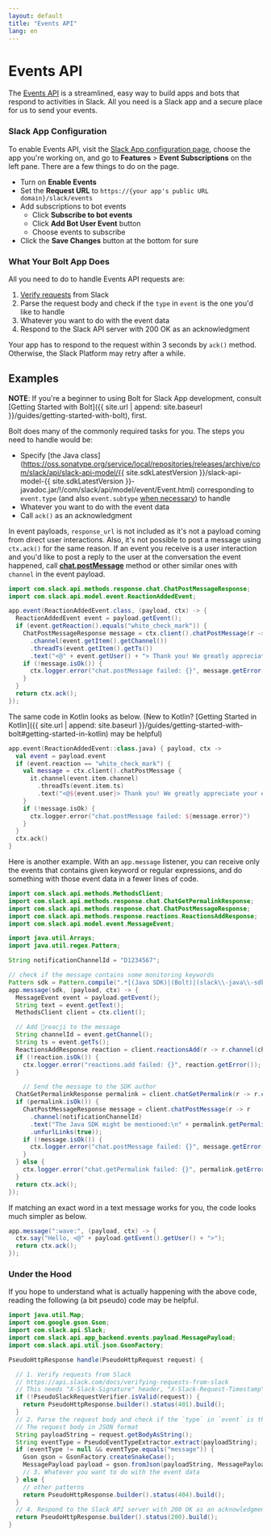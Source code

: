 ```yaml
---
layout: default
title: "Events API"
lang: en
---
```


# Events API

The [Events API](https://api.slack.com/events-api) is a streamlined, easy way to build apps and bots that respond to activities in Slack. All you need is a Slack app and a secure place for us to send your events.

### Slack App Configuration

To enable Events API, visit the [Slack App configuration page](http://api.slack.com/apps), choose the app you're working on, and go to **Features** > **Event Subscriptions** on the left pane. There are a few things to do on the page.

* Turn on **Enable Events**
* Set the **Request URL** to `https://{your app's public URL domain}/slack/events`
* Add subscriptions to bot events
  * Click **Subscribe to bot events**
  * Click **Add Bot User Event** button
  * Choose events to subscribe
* Click the **Save Changes** button at the bottom for sure

### What Your Bolt App Does

All you need to do to handle Events API requests are:

1. [Verify requests](https://api.slack.com/docs/verifying-requests-from-slack) from Slack
1. Parse the request body and check if the `type` in `event` is the one you'd like to handle
1. Whatever you want to do with the event data
1. Respond to the Slack API server with 200 OK as an acknowledgment

Your app has to respond to the request within 3 seconds by `ack()` method. Otherwise, the Slack Platform may retry after a while.

## Examples

**NOTE**: If you're a beginner to using Bolt for Slack App development, consult [Getting Started with Bolt]({{ site.url | append: site.baseurl }}/guides/getting-started-with-bolt), first.

Bolt does many of the commonly required tasks for you. The steps you need to handle would be:

* Specify [the Java class](https://oss.sonatype.org/service/local/repositories/releases/archive/com/slack/api/slack-api-model/{{ site.sdkLatestVersion }}/slack-api-model-{{ site.sdkLatestVersion }}-javadoc.jar/!/com/slack/api/model/event/Event.html) corresponding to `event.type` (and also `event.subtype` [when necessary](https://api.slack.com/events/message#message_subtypes)) to handle
* Whatever you want to do with the event data
* Call `ack()` as an acknowledgment

In event payloads, `response_url` is not included as it's not a payload coming from direct user interactions. Also, it's not possible to post a message using `ctx.ack()` for the same reason. If an event you receive is a user interaction and you'd like to post a reply to the user at the conversation the event happened, call [**chat.postMessage**](https://api.slack.com/methods/chat.postMessage) method or other similar ones with `channel` in the event payload.

```java
import com.slack.api.methods.response.chat.ChatPostMessageResponse;
import com.slack.api.model.event.ReactionAddedEvent;

app.event(ReactionAddedEvent.class, (payload, ctx) -> {
  ReactionAddedEvent event = payload.getEvent();
  if (event.getReaction().equals("white_check_mark")) {
    ChatPostMessageResponse message = ctx.client().chatPostMessage(r -> r
      .channel(event.getItem().getChannel())
      .threadTs(event.getItem().getTs())
      .text("<@" + event.getUser() + "> Thank you! We greatly appreciate your efforts :two_hearts:"));
    if (!message.isOk()) {
      ctx.logger.error("chat.postMessage failed: {}", message.getError());
    }
  }
  return ctx.ack();
});
```

The same code in Kotlin looks as below. (New to Kotlin? [Getting Started in Kotlin]({{ site.url | append: site.baseurl }}/guides/getting-started-with-bolt#getting-started-in-kotlin) may be helpful)

```kotlin
app.event(ReactionAddedEvent::class.java) { payload, ctx ->
  val event = payload.event
  if (event.reaction == "white_check_mark") {
    val message = ctx.client().chatPostMessage {
      it.channel(event.item.channel)
        .threadTs(event.item.ts)
        .text("<@${event.user}> Thank you! We greatly appreciate your efforts :two_hearts:")
    }
    if (!message.isOk) {
      ctx.logger.error("chat.postMessage failed: ${message.error}")
    }
  }
  ctx.ack()
}
```

Here is another example. With an `app.message` listener, you can receive only the events that contains given keyword or regular expressions, and do something with those event data in a fewer lines of code.

```java
import com.slack.api.methods.MethodsClient;
import com.slack.api.methods.response.chat.ChatGetPermalinkResponse;
import com.slack.api.methods.response.chat.ChatPostMessageResponse;
import com.slack.api.methods.response.reactions.ReactionsAddResponse;
import com.slack.api.model.event.MessageEvent;

import java.util.Arrays;
import java.util.regex.Pattern;

String notificationChannelId = "D1234567";

// check if the message contains some monitoring keywords
Pattern sdk = Pattern.compile(".*[(Java SDK)|(Bolt)|(slack\\-java\\-sdk)].*", Pattern.CASE_INSENSITIVE);
app.message(sdk, (payload, ctx) -> {
  MessageEvent event = payload.getEvent();
  String text = event.getText();
  MethodsClient client = ctx.client();

  // Add 👀reacji to the message
  String channelId = event.getChannel();
  String ts = event.getTs();
  ReactionsAddResponse reaction = client.reactionsAdd(r -> r.channel(channelId).timestamp(ts).name("eyes"));
  if (!reaction.isOk()) {
    ctx.logger.error("reactions.add failed: {}", reaction.getError());
  }

    // Send the message to the SDK author
  ChatGetPermalinkResponse permalink = client.chatGetPermalink(r -> r.channel(channelId).messageTs(ts));
  if (permalink.isOk()) {
    ChatPostMessageResponse message = client.chatPostMessage(r -> r
      .channel(notificationChannelId)
      .text("The Java SDK might be mentioned:\n" + permalink.getPermalink())
      .unfurlLinks(true));
    if (!message.isOk()) {
      ctx.logger.error("chat.postMessage failed: {}", message.getError());
    }
  } else {
    ctx.logger.error("chat.getPermalink failed: {}", permalink.getError());
  }
  return ctx.ack();
});
```

If matching an exact word in a text message works for you, the code looks much simpler as below.

```java
app.message(":wave:", (payload, ctx) -> {
  ctx.say("Hello, <@" + payload.getEvent().getUser() + ">");
  return ctx.ack();
});
```

### Under the Hood

If you hope to understand what is actually happening with the above code, reading  the following (a bit pseudo) code may be helpful.

```java
import java.util.Map;
import com.google.gson.Gson;
import com.slack.api.Slack;
import com.slack.api.app_backend.events.payload.MessagePayload;
import com.slack.api.util.json.GsonFactory;

PseudoHttpResponse handle(PseudoHttpRequest request) {

  // 1. Verify requests from Slack
  // https://api.slack.com/docs/verifying-requests-from-slack
  // This needs "X-Slack-Signature" header, "X-Slack-Request-Timestamp" header, and raw request body
  if (!PseudoSlackRequestVerifier.isValid(request)) {
    return PseudoHttpResponse.builder().status(401).build();
  }
  // 2. Parse the request body and check if the `type` in `event` is the one you'd like to handle
  // The request body in JSON format
  String payloadString = request.getBodyAsString();
  String eventType = PseudoEventTypeExtractor.extract(payloadString);
  if (eventType != null && eventType.equals("message")) {
    Gson gson = GsonFactory.createSnakeCase();
    MessagePayload payload = gson.fromJson(payloadString, MessagePayload.class);
    // 3. Whatever you want to do with the event data
  } else {
    // other patterns
    return PseudoHttpResponse.builder().status(404).build();
  }
  // 4. Respond to the Slack API server with 200 OK as an acknowledgment
  return PseudoHttpResponse.builder().status(200).build();
}
```
